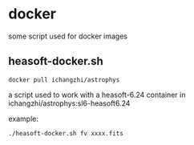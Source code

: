 # docker
some script used for docker images

## heasoft-docker.sh
```
docker pull ichangzhi/astrophys
```
a script used to work with a heasoft-6.24 container in ichangzhi/astrophys:sl6-heasoft6.24

example:
```
./heasoft-docker.sh fv xxxx.fits
```
